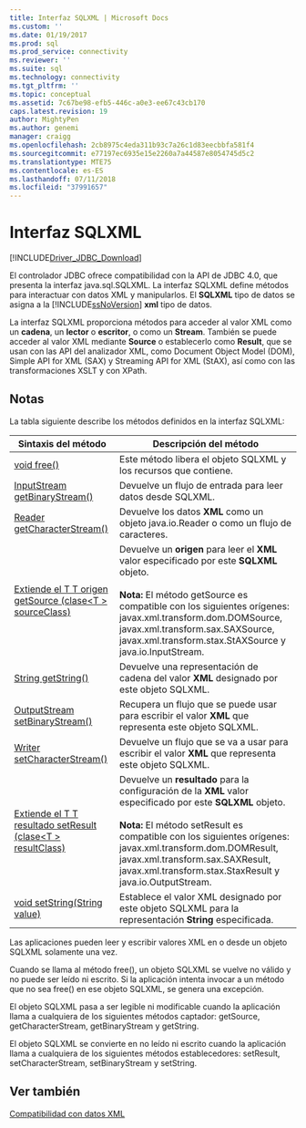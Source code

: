 ```yaml
---
title: Interfaz SQLXML | Microsoft Docs
ms.custom: ''
ms.date: 01/19/2017
ms.prod: sql
ms.prod_service: connectivity
ms.reviewer: ''
ms.suite: sql
ms.technology: connectivity
ms.tgt_pltfrm: ''
ms.topic: conceptual
ms.assetid: 7c67be98-efb5-446c-a0e3-ee67c43cb170
caps.latest.revision: 19
author: MightyPen
ms.author: genemi
manager: craigg
ms.openlocfilehash: 2cb8975c4eda311b93c7a26c1d83eecbbfa581f4
ms.sourcegitcommit: e77197ec6935e15e2260a7a44587e8054745d5c2
ms.translationtype: MTE75
ms.contentlocale: es-ES
ms.lasthandoff: 07/11/2018
ms.locfileid: "37991657"
---
```

# <a name="sqlxml-interface"></a>Interfaz SQLXML
[!INCLUDE[Driver_JDBC_Download](../../includes/driver_jdbc_download.md)]

  El controlador JDBC ofrece compatibilidad con la API de JDBC 4.0, que presenta la interfaz java.sql.SQLXML. La interfaz SQLXML define métodos para interactuar con datos XML y manipularlos. El **SQLXML** tipo de datos se asigna a la [!INCLUDE[ssNoVersion](../../includes/ssnoversion_md.md)] **xml** tipo de datos.  
  
 La interfaz SQLXML proporciona métodos para acceder al valor XML como un **cadena**, un **lector** o **escritor**, o como un **Stream**. También se puede acceder al valor XML mediante **Source** o establecerlo como **Result**, que se usan con las API del analizador XML, como Document Object Model (DOM), Simple API for XML (SAX) y Streaming API for XML (StAX), así como con las transformaciones XSLT y con XPath.  
  
## <a name="remarks"></a>Notas  
 La tabla siguiente describe los métodos definidos en la interfaz SQLXML:  
  
|Sintaxis del método|Descripción del método|  
|-------------------|------------------------|  
|[void free()](http://go.microsoft.com/fwlink/?LinkId=131685)|Este método libera el objeto SQLXML y los recursos que contiene.|  
|[InputStream getBinaryStream()](http://go.microsoft.com/fwlink/?LinkId=131754)|Devuelve un flujo de entrada para leer datos desde SQLXML.|  
|[Reader getCharacterStream()](http://go.microsoft.com/fwlink/?LinkId=131755)|Devuelve los datos **XML** como un objeto java.io.Reader o como un flujo de caracteres.|  
|[Extiende el T T origen getSource (clase\<T > sourceClass)](http://go.microsoft.com/fwlink/?LinkId=131756)|Devuelve un **origen** para leer el **XML** valor especificado por este **SQLXML** objeto.<br /><br /> **Nota:** El método getSource es compatible con los siguientes orígenes: javax.xml.transform.dom.DOMSource, javax.xml.transform.sax.SAXSource, javax.xml.transform.stax.StAXSource y java.io.InputStream.|  
|[String getString()](http://go.microsoft.com/fwlink/?LinkId=131757)|Devuelve una representación de cadena del valor **XML** designado por este objeto SQLXML.|  
|[OutputStream setBinaryStream()](http://go.microsoft.com/fwlink/?LinkId=131758)|Recupera un flujo que se puede usar para escribir el valor **XML** que representa este objeto SQLXML.|  
|[Writer setCharacterStream()](http://go.microsoft.com/fwlink/?LinkId=131759)|Devuelve un flujo que se va a usar para escribir el valor **XML** que representa este objeto SQLXML.|  
|[Extiende el T T resultado setResult (clase\<T > resultClass)](http://go.microsoft.com/fwlink/?LinkId=131760)|Devuelve un **resultado** para la configuración de la **XML** valor especificado por este **SQLXML** objeto.<br /><br /> **Nota:** El método setResult es compatible con los siguientes orígenes: javax.xml.transform.dom.DOMResult, javax.xml.transform.sax.SAXResult, javax.xml.transform.stax.StaxResult y java.io.OutputStream.|  
|[void setString(String value)](http://go.microsoft.com/fwlink/?LinkId=131762)|Establece el valor XML designado por este objeto SQLXML para la representación **String** especificada.|  
  
 Las aplicaciones pueden leer y escribir valores XML en o desde un objeto SQLXML solamente una vez.  
  
 Cuando se llama al método free(), un objeto SQLXML se vuelve no válido y no puede ser leído ni escrito. Si la aplicación intenta invocar a un método que no sea free() en ese objeto SQLXML, se genera una excepción.  
  
 El objeto SQLXML pasa a ser legible ni modificable cuando la aplicación llama a cualquiera de los siguientes métodos captador: getSource, getCharacterStream, getBinaryStream y getString.  
  
 El objeto SQLXML se convierte en no leído ni escrito cuando la aplicación llama a cualquiera de los siguientes métodos establecedores: setResult, setCharacterStream, setBinaryStream y setString.  
  
## <a name="see-also"></a>Ver también  
 [Compatibilidad con datos XML](../../connect/jdbc/supporting-xml-data.md)  
  
  
